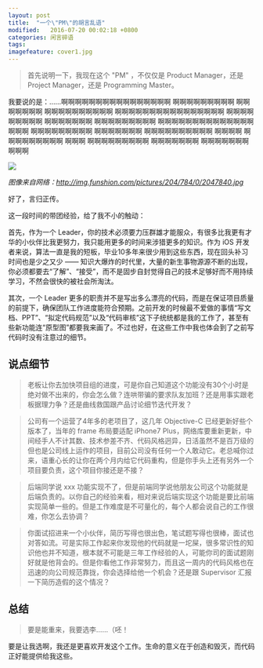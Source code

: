 ```yaml
---
layout: post
title:  "一个\"PM\"的胡言乱语"
modified:   2016-07-20 00:02:18 +0800
categories: 闲言碎语
tags: 
imagefeature: cover1.jpg
---
```



> 首先说明一下，我现在这个 "PM" ，不仅仅是 Product Manager，还是 Project Manager，还是 Programming Master。

我要说的是：……啊啊啊啊啊啊啊啊啊啊啊啊啊啊啊啊 啊啊啊啊啊啊啊啊啊 啊啊啊啊啊啊啊  啊啊啊啊啊啊啊啊啊啊 啊啊啊啊啊啊啊啊啊啊啊啊啊啊啊啊 啊啊啊啊啊啊啊啊啊 啊啊啊啊啊啊啊  啊啊啊啊啊啊啊啊啊 啊啊啊啊啊啊啊啊啊啊啊啊啊啊啊啊啊 啊啊啊啊啊啊啊啊啊 啊啊啊啊啊啊啊  啊啊啊啊啊啊啊啊啊啊  啊啊啊啊 啊啊啊啊啊啊啊啊啊    啊啊啊 啊啊啊啊啊啊啊啊啊 啊啊啊啊啊啊啊  啊啊啊啊啊啊啊啊啊啊

![](http://img.funshion.com/pictures/204/784/0/2047840.jpg)

*图像来自网络：http://img.funshion.com/pictures/204/784/0/2047840.jpg*

好了，言归正传。

这一段时间的带团经验，给了我不小的触动：

首先，作为一个 Leader，你的技术必须要力压群雄才能服众，有很多比我更有才华的小伙伴比我更努力，我只能用更多的时间来涉猎更多的知识。作为 iOS 开发者来说，算法一直是我的短板，毕业10多年来很少用到这些东西，现在回头补习时间也是少之又少 —— 知识大爆炸的时代里，大量的新生事物源源不断的出现，你必须都要去“了解”、“接受”，而不是固步自封觉得自己的技术足够好而不用持续学习，不然会很快的被社会所淘汰。

其次，一个 Leader 更多的职责并不是写出多么漂亮的代码，而是在保证项目质量的前提下，确保团队工作进度能符合预期。之前开发的时候最不爱做的事情“写文档、PPT”、“拟定代码规范”以及“代码审核”这下子统统都是我的工作了，甚至有些新功能连“原型图”都要我来画了。不过也好，在这些工作中我也体会到了之前写代码时没有注意过的细节。

## 说点细节

> 老板让你去加快项目组的进度，可是你自己知道这个功能没有30个小时是绝对做不出来的，你会怎么做？连哄带骗的要求队友加班？还是用事实跟老板据理力争？还是曲线救国跟产品讨论细节迭代开发？

> 公司有一个运营了4年多的老项目了，这几年 Objective-C 已经更新好些个版本了，当年的 frame 布局要适配 iPhone7 Plus，网络库要重新更新，中间经手人不计其数、技术参差不齐、代码风格迥异，日活虽然不是百万级的但也是公司线上运作的项目，目前公司没有任何一个人敢动它。老总喊你过来，语重心长的让你在两个月内给它代码重构，但是你手头上还有另外一个项目要负责，这个项目你接还是不接？

> 后端同学说 xxx 功能实现不了，但是前端同学说他朋友公司这个功能就是后端负责的。以你自己的经验来看，相对来说后端实现这个功能是要比前端实现简单一些的。但是工作难度是不可量化的，每个人都会说自己的工作很难，你怎么去协调？

> 你面试招进来一个小伙伴，简历写得也很出色，笔试题写得也很棒，面试也对答如流。可是实际工作起来你发现他的代码就是一坨屎，很多常识性的知识他也并不知道，根本就不可能是三年工作经验的人，可能你司的面试题刚好就是他背会的。但是你看他工作非常努力，而且这一周内的代码风格也在迅速的向公司规范靠拢，你会选择给他一个机会？还是跟 Supervisor 汇报一下简历造假的这个情况？


## 总结

> 要是能重来，我要选李……（呸！ 
 
要是让我选啊，我还是更喜欢开发这个工作。生命的意义在于创造和毁灭，而代码正好能提供给我这些。

